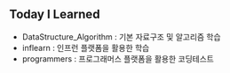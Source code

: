 ## Today I Learned

- DataStructure_Algorithm : 기본 자료구조 및 알고리즘 학습
- inflearn : 인프런 플랫폼을 활용한 학습
- programmers : 프로그래머스 플랫폼을 활용한 코딩테스트
